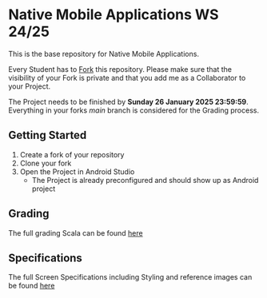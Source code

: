 # Native Mobile Applications WS 24/25

This is the base repository for Native Mobile Applications.

Every Student has to [Fork](https://docs.gitlab.com/ee/user/project/repository/forking_workflow.html) this repository.
Please make sure that the visibility of your Fork is private and that you add me as a Collaborator to your Project.

The Project needs to be finished by **Sunday 26 January 2025 23:59:59**.
Everything in your forks *main* branch is considered for the Grading process.

## Getting Started

1. Create a fork of your repository
2. Clone your fork
3. Open the Project in Android Studio
    * The Project is already preconfigured and should show up as Android project


## Grading

The full grading Scala can be found [here](docs/GRADING.md)


## Specifications

The full Screen Specifications including Styling and reference images can be found [here](docs/STYLEGUIDE.md)